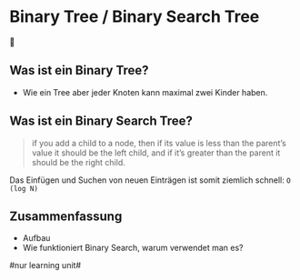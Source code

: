 # Binary Tree / Binary Search Tree
🌳

## Was ist ein Binary Tree?
- Wie ein Tree aber jeder Knoten kann maximal zwei Kinder haben.

## Was ist ein Binary Search Tree?

> if you add a child to a node, then if its value is less than the parent’s value it should be the left child, and if it’s greater than the parent it should be the right child.

Das Einfügen und Suchen von neuen Einträgen ist somit ziemlich schnell: `O (log N)`


## Zusammenfassung
- Aufbau
- Wie funktioniert Binary Search, warum verwendet man es?


#nur learning unit#